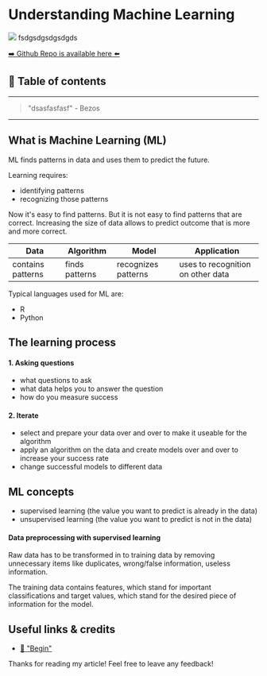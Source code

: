 # Understanding Machine Learning
[<img src="dasfadsf">](
fsdgsdgsdgsdgds)
fsdgsdgsdgsdgds


[➡️ Github Repo is available here ⬅️](https://github.com/DDCreationStudios/RESTAPIIntro)


## 📄 Table of contents


---
>"dsasfasfasf"  - Bezos
---

## What is Machine Learning (ML)

ML finds patterns in data and uses them to predict the future.

Learning requires:
- identifying patterns
- recognizing those patterns

Now it's easy to find patterns. But it is not easy to find patterns that are correct. Increasing the size of data allows to predict outcome that is more and more correct.

|Data|Algorithm|Model|Application|
|-|-|-|-|
|contains patterns|finds patterns|recognizes patterns|uses to recognition on other data|

Typical languages used for ML are:
- R
- Python

## The learning process

#### 1. Asking questions

- what questions to ask 
- what data helps you to answer the question
- how do you measure success

#### 2. Iterate

- select and prepare your data over and over to make it useable for the algorithm
- apply an algorithm on the data and create models over and over to increase your success rate
- change successful models to different data

## ML concepts 

- supervised learning (the value you want to predict is already in the data)
- unsupervised learning (the value you want to predict is not in the data)

#### Data preprocessing with supervised learning

Raw data has to be transformed in to training data by removing unnecessary items like duplicates, wrong/false information, useless information. 

The training data contains features, which stand for important classifications and target values, which stand for the desired piece of information for the model.




## Useful links & credits
- [📄 "Begin"](afgafgadgads)



Thanks for reading my article! Feel free to leave any feedback! 


<!-- Written by Daniel Deutsch (deudan1010@gmail.com) -->
